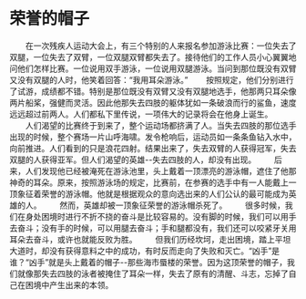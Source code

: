 # 荣誉的帽子
　　在一次残疾人运动大会上，有三个特别的人来报名参加游泳比赛：一位失去了双腿，一位失去了双臂，一位双腿双臂都失去了。接待他们的工作人员小心翼翼地问他们怎样比赛。一位说用双手游泳，一位说用双腿游泳。当问到那位既没有双臂又没有双腿的人时，他笑着回答：“我用耳朵游泳。” 
　　按照规定，他们分别进行了试游，成绩都不错。特别是那位既没有双臂又没有双腿地选手，他那两只耳朵像两片船桨，强健而灵活。因此他那失去四肢的躯体犹如一条破浪而行的鲨鱼，速度远远超过前两人。人们都私下里传说，一项伟大的记录将会在他身上诞生。 
　　人们渴望的比赛终于到来了，整个运动场都挤满了人。当失去四肢的那位选手出现的时候，整个赛场一片山呼海啸。发令枪响后，运动员如一条条鱼钻入水中，向前推进。人们看到的只是浪花四射。结果出来了，失去双臂的人获得冠军，失去双腿的人获得亚军。但人们渴望的英雄--失去四肢的人，却没有出现。 
　　后来，人们发现他已经被淹死在游泳池里，头上戴着一顶漂亮的游泳帽，遮住了他那神奇的耳朵。原来，按照游泳场的规定，比赛前，在参赛的选手中有一人能戴上一顶象征着荣誉的游泳帽。他就是根据观众的意向选出来的人们公认的最可能成为英雄的人。 
　　然而，英雄却被一顶象征荣誉的游泳帽杀死了。 
　　很多时候，我们在身处困境时进行不折不挠的奋斗是比较容易的。没有脚的时候，我们可以用手去奋斗；没有手的时候，可以用腿去奋斗；手和腿都没有，我们还可以咬紧牙关用耳朵去奋斗，或许也就能反败为胜。 
　　但我们历经坎坷，走出困境，踏上平坦大道时，却没有获得意料之中的成功，有时反而走向了失败和灭亡。“凶手”是谁？“凶手”就是头上戴着的帽子--那些海市蜃楼的荣誉。因为这顶荣誉的帽子，我们就像那失去四肢的泳者被掩住了耳朵一样，失去了原有的清醒、斗志，忘掉了自己在困境中产生出来的本领。
 